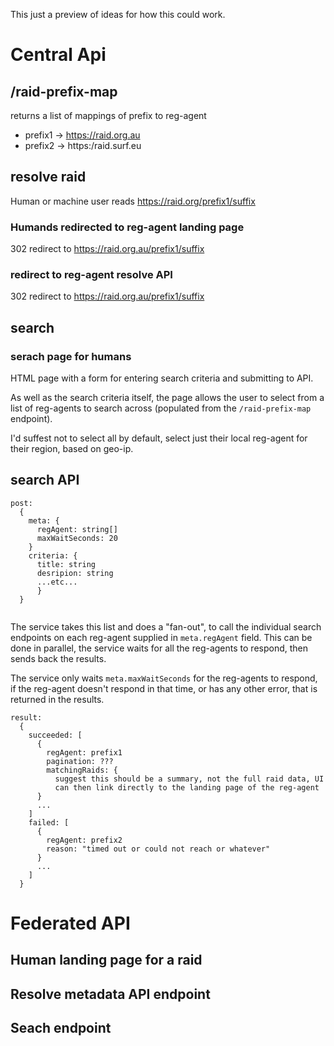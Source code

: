 
This just a preview of ideas for how this could work.

# Central Api

## /raid-prefix-map

returns a list of mappings of prefix to reg-agent  
* prefix1 -> https://raid.org.au
* prefix2 -> https:/raid.surf.eu


## resolve raid

Human or machine user reads https://raid.org/prefix1/suffix  

### Humands redirected to reg-agent landing page

302 redirect to https://raid.org.au/prefix1/suffix

### redirect to reg-agent resolve API

302 redirect to https://raid.org.au/prefix1/suffix


## search

### serach page for humans

HTML page with a form for entering search criteria and submitting to API.

As well as the search criteria itself, the page allows the user to select 
from a list of reg-agents to search across (populated from the 
`/raid-prefix-map` endpoint).

I'd suffest not to select all by default, select just their local reg-agent
for their region, based on geo-ip.


## search API 

```
post:
  {
    meta: {
      regAgent: string[]
      maxWaitSeconds: 20 
    }
    criteria: {
      title: string
      desripion: string
      ...etc...
      }
  } 
  
```

The service takes this list and does a "fan-out", to call the individual
search endpoints on each reg-agent supplied in `meta.regAgent` field.
This can be done in parallel, the service waits for all the reg-agents to 
respond, then sends back the results.

The service only waits `meta.maxWaitSeconds` for the reg-agents to respond,
if the reg-agent doesn't respond in that time, or has any other error, that 
is returned in the results.

```
result:
  {
    succeeded: [
      {
        regAgent: prefix1
        pagination: ???
        matchingRaids: {
          suggest this should be a summary, not the full raid data, UI
          can then link directly to the landing page of the reg-agent
      }
      ...
    ]
    failed: [
      { 
        regAgent: prefix2
        reason: "timed out or could not reach or whatever"
      }
      ...  
    ] 
  }
```

# Federated API

## Human landing page for a raid

## Resolve metadata API endpoint

## Seach endpoint

